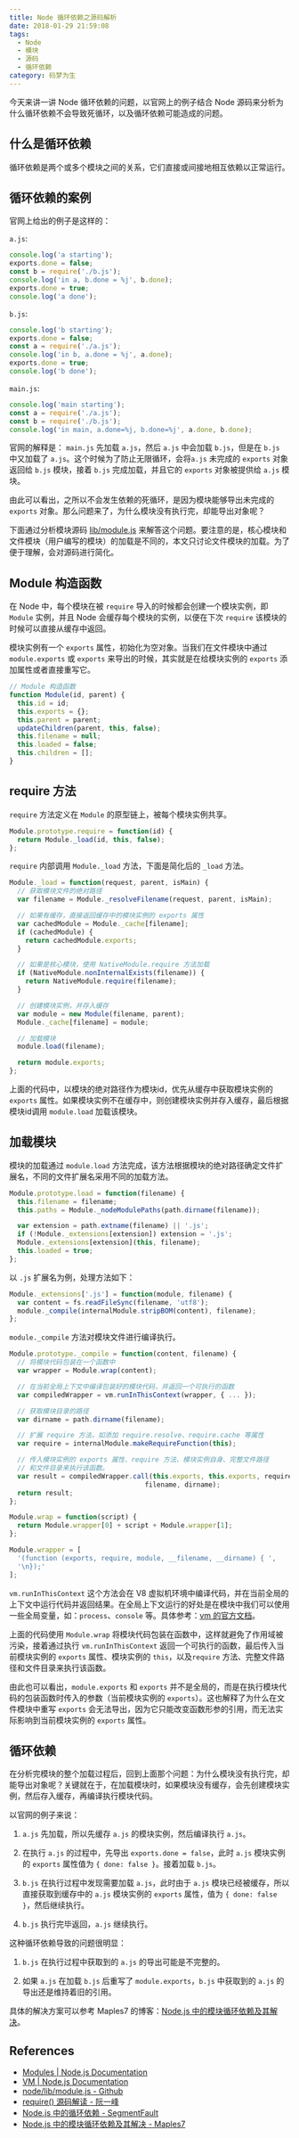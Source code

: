 ```yaml
---
title: Node 循环依赖之源码解析
date: 2018-01-29 21:59:08
tags:
  - Node
  - 模块
  - 源码
  - 循环依赖
category: 码梦为生
---
```


今天来讲一讲 Node 循环依赖的问题，以官网上的例子结合 Node 源码来分析为什么循环依赖不会导致死循环，以及循环依赖可能造成的问题。

<!--more-->

## 什么是循环依赖

循环依赖是两个或多个模块之间的关系，它们直接或间接地相互依赖以正常运行。

## 循环依赖的案例

官网上给出的例子是这样的：

`a.js`:

```js
console.log('a starting');
exports.done = false;
const b = require('./b.js');
console.log('in a, b.done = %j', b.done);
exports.done = true;
console.log('a done');
```

`b.js`:

```js
console.log('b starting');
exports.done = false;
const a = require('./a.js');
console.log('in b, a.done = %j', a.done);
exports.done = true;
console.log('b done');
```

`main.js`:

```js
console.log('main starting');
const a = require('./a.js');
const b = require('./b.js');
console.log('in main, a.done=%j, b.done=%j', a.done, b.done);
```

官网的解释是： `main.js` 先加载 `a.js`，然后 `a.js` 中会加载 `b.js`，但是在 `b.js` 中又加载了 `a.js`。这个时候为了防止无限循环，会将`a.js` 未完成的 `exports` 对象返回给 `b.js` 模块，接着 `b.js` 完成加载，并且它的 `exports` 对象被提供给 `a.js` 模块。

由此可以看出，之所以不会发生依赖的死循环，是因为模块能够导出未完成的 `exports` 对象。那么问题来了，为什么模块没有执行完，却能导出对象呢？

下面通过分析模块源码 [lib/module.js](https://github.com/nodejs/node/blob/master/lib/module.js) 来解答这个问题。要注意的是，核心模块和文件模块（用户编写的模块）的加载是不同的，本文只讨论文件模块的加载。为了便于理解，会对源码进行简化。

## Module 构造函数

在 Node 中，每个模块在被 `require` 导入的时候都会创建一个模块实例，即 `Module` 实例，并且 Node 会缓存每个模块的实例，以便在下次 `require` 该模块的时候可以直接从缓存中返回。

模块实例有一个 `exports` 属性，初始化为空对象。当我们在文件模块中通过 `module.exports` 或 `exports` 来导出的时候，其实就是在给模块实例的 `exports` 添加属性或者直接重写它。

```js
// Module 构造函数
function Module(id, parent) {
  this.id = id;
  this.exports = {};
  this.parent = parent;
  updateChildren(parent, this, false);
  this.filename = null;
  this.loaded = false;
  this.children = [];
}
```

## require 方法

`require` 方法定义在 `Module` 的原型链上，被每个模块实例共享。

```js
Module.prototype.require = function(id) {
  return Module._load(id, this, false);
};
```

`require` 内部调用 `Module._load` 方法，下面是简化后的 `_load` 方法。

```js
Module._load = function(request, parent, isMain) {
  // 获取模块文件的绝对路径
  var filename = Module._resolveFilename(request, parent, isMain);

  // 如果有缓存，直接返回缓存中的模块实例的 exports 属性
  var cachedModule = Module._cache[filename];
  if (cachedModule) {
    return cachedModule.exports;
  }

  // 如果是核心模块，使用 NativeModule.require 方法加载
  if (NativeModule.nonInternalExists(filename)) {
    return NativeModule.require(filename);
  }

  // 创建模块实例，并存入缓存
  var module = new Module(filename, parent);
  Module._cache[filename] = module;

  // 加载模块
  module.load(filename);

  return module.exports;
};
```

上面的代码中，以模块的绝对路径作为模块id，优先从缓存中获取模块实例的 `exports` 属性。如果模块实例不在缓存中，则创建模块实例并存入缓存，最后根据模块id调用 `module.load` 加载该模块。

## 加载模块

模块的加载通过 `module.load` 方法完成，该方法根据模块的绝对路径确定文件扩展名，不同的文件扩展名采用不同的加载方法。

```js
Module.prototype.load = function(filename) {
  this.filename = filename;
  this.paths = Module._nodeModulePaths(path.dirname(filename));

  var extension = path.extname(filename) || '.js';
  if (!Module._extensions[extension]) extension = '.js';
  Module._extensions[extension](this, filename);
  this.loaded = true;
};
```

以 `.js` 扩展名为例，处理方法如下：

```js
Module._extensions['.js'] = function(module, filename) {
  var content = fs.readFileSync(filename, 'utf8');
  module._compile(internalModule.stripBOM(content), filename);
};
```

`module._compile` 方法对模块文件进行编译执行。

```js
Module.prototype._compile = function(content, filename) {
  // 将模块代码包装在一个函数中
  var wrapper = Module.wrap(content);

  // 在当前全局上下文中编译包装好的模块代码，并返回一个可执行的函数
  var compiledWrapper = vm.runInThisContext(wrapper, { ... });

  // 获取模块目录的路径
  var dirname = path.dirname(filename);

  // 扩展 require 方法，如添加 require.resolve、require.cache 等属性
  var require = internalModule.makeRequireFunction(this);

  // 传入模块实例的 exports 属性、require 方法、模块实例自身、完整文件路径
  // 和文件目录来执行该函数。
  var result = compiledWrapper.call(this.exports, this.exports, require, this,
                                  filename, dirname);
  return result;
};
```

```js
Module.wrap = function(script) {
  return Module.wrapper[0] + script + Module.wrapper[1];
};

Module.wrapper = [
  '(function (exports, require, module, __filename, __dirname) { ',
  '\n});'
];
```

`vm.runInThisContext` 这个方法会在 V8 虚拟机环境中编译代码，并在当前全局的上下文中运行代码并返回结果。在全局上下文运行的好处是在模块中我们可以使用一些全局变量，如：`process`、`console` 等。具体参考：[vm 的官方文档](https://nodejs.org/dist/latest-v8.x/docs/api/vm.html)。

上面的代码使用 `Module.wrap` 将模块代码包装在函数中，这样就避免了作用域被污染，接着通过执行 `vm.runInThisContext` 返回一个可执行的函数，最后传入当前模块实例的 `exports` 属性、模块实例的 `this`，以及`require` 方法、完整文件路径和文件目录来执行该函数。

由此也可以看出，`module.exports` 和 `exports` 并不是全局的，而是在执行模块代码的包装函数时传入的参数（当前模块实例的 `exports`）。这也解释了为什么在文件模块中重写 `exports` 会无法导出，因为它只能改变函数形参的引用，而无法实际影响到当前模块实例的 `exports` 属性。

## 循环依赖

在分析完模块的整个加载过程后，回到上面那个问题：为什么模块没有执行完，却能导出对象呢？关键就在于，在加载模块时，如果模块没有缓存，会先创建模块实例，然后存入缓存，再编译执行模块代码。

以官网的例子来说：

1. `a.js` 先加载，所以先缓存 `a.js` 的模块实例，然后编译执行 `a.js`。

2. 在执行 `a.js` 的过程中，先导出 `exports.done = false`，此时 `a.js` 模块实例的 `exports` 属性值为 `{ done: false }`。接着加载 `b.js`。

3. `b.js` 在执行过程中发现需要加载 `a.js`，此时由于 `a.js` 模块已经被缓存，所以直接获取到缓存中的 `a.js` 模块实例的 `exports` 属性，值为 `{ done: false }`，然后继续执行。

4. `b.js` 执行完毕返回，`a.js` 继续执行。

这种循环依赖导致的问题很明显：

1. `b.js` 在执行过程中获取到的 `a.js` 的导出可能是不完整的。

2. 如果 `a.js` 在加载 `b.js` 后重写了 `module.exports`，`b.js` 中获取到的 `a.js` 的导出还是维持着旧的引用。

具体的解决方案可以参考 Maples7 的博客：[Node.js 中的模块循环依赖及其解决](http://maples7.com/2016/08/17/cyclic-dependencies-in-node-and-its-solution/)。

## References

- [Modules | Node.js Documentation](https://nodejs.org/docs/latest-v8.x/api/modules.html)
- [VM | Node.js Documentation](https://nodejs.org/docs/latest-v8.x/api/vm.html)
- [node/lib/module.js - Github](https://github.com/nodejs/node/blob/master/lib/module.js)
- [require() 源码解读 - 阮一峰](http://www.ruanyifeng.com/blog/2015/05/require.html)
- [Node.js 中的循环依赖 - SegmentFault](https://segmentfault.com/a/1190000004151411)
- [Node.js 中的模块循环依赖及其解决 - Maples7](http://maples7.com/2016/08/17/cyclic-dependencies-in-node-and-its-solution/)
